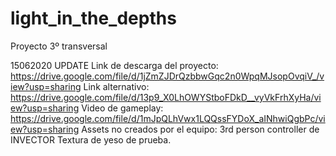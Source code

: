 # light_in_the_depths
Proyecto 3º transversal

15062020 UPDATE
Link de descarga del proyecto: https://drive.google.com/file/d/1jZmZJDrQzbbwGqc2n0WpqMJsopOvqiV_/view?usp=sharing
Link alternativo: https://drive.google.com/file/d/13p9_X0LhOWYStboFDkD__vyVkFrhXyHa/view?usp=sharing
Video de gameplay: https://drive.google.com/file/d/1mJpQLhVwx1LQQssFYDoX_aINhwiQgbPc/view?usp=sharing
Assets no creados por el equipo: 3rd person controller de INVECTOR
                                  Textura de yeso de prueba.
